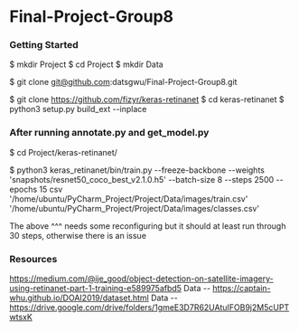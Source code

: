 # Final-Project-Group8

### Getting Started

$ mkdir Project
$ cd Project
$ mkdir Data

$ git clone git@github.com:datsgwu/Final-Project-Group8.git

$ git clone https://github.com/fizyr/keras-retinanet
$ cd keras-retinanet
$ python3 setup.py build_ext --inplace

### After running annotate.py and get_model.py

$ cd Project/keras-retinanet/

$ python3 keras_retinanet/bin/train.py --freeze-backbone --weights 'snapshots/resnet50_coco_best_v2.1.0.h5' --batch-size 8 --steps 2500 --epochs 15 csv '/home/ubuntu/PyCharm_Project/Project/Data/images/train.csv' '/home/ubuntu/PyCharm_Project/Project/Data/images/classes.csv'

The above ^^^ needs some reconfiguring but it should at least run through 30 steps, otherwise there is an issue


### Resources
https://medium.com/@ije_good/object-detection-on-satellite-imagery-using-retinanet-part-1-training-e589975afbd5
Data -- https://captain-whu.github.io/DOAI2019/dataset.html
Data -- https://drive.google.com/drive/folders/1gmeE3D7R62UAtuIFOB9j2M5cUPTwtsxK
